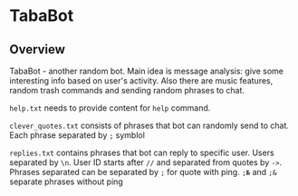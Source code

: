 # TabaBot
## Overview
TabaBot - another random bot. Main idea is message analysis: give some interesting info based on user's activity. Also there are music features, random trash commands and sending random phrases to chat.

`help.txt` needs to provide content for `help` command.

`clever_quotes.txt` consists of phrases that bot can randomly send to chat. Each phrase separated by `;` symblol

`replies.txt` contains phrases that bot can reply to specific user. Users separated by `\n`. User ID starts after `//` and separated from quotes by `->`. Phrases separated can be separated by `;` for quote with ping. `;№` and `;&` separate phrases without ping
